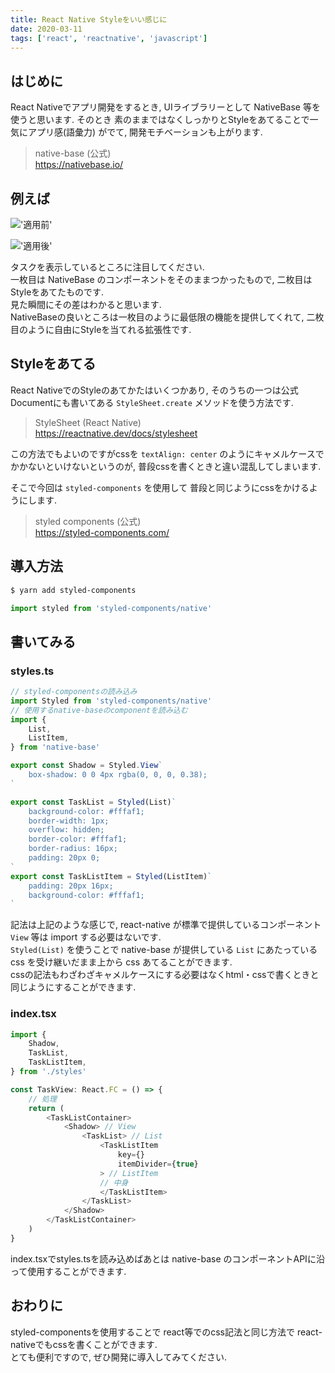 ```yaml
---
title: React Native Styleをいい感じに
date: 2020-03-11
tags: ['react', 'reactnative', 'javascript']
---
```


## はじめに
React Nativeでアプリ開発をするとき, UIライブラリーとして NativeBase 等を使うと思います. そのとき 素のままではなくしっかりとStyleをあてることで一気にアプリ感(語彙力) がでて, 開発モチベーションも上がります.  

> native-base (公式)  
> https://nativebase.io/

## 例えば
!['適用前'](https://i.gyazo.com/410048734961931da2537baf0abfc11c.png)

!['適用後'](https://i.gyazo.com/7278c4d69d0f6f4e6a9731b84f6882f5.png)

タスクを表示しているところに注目してください.  
一枚目は NativeBase のコンポーネントをそのままつかったもので, 二枚目はStyleをあてたものです.  
見た瞬間にその差はわかると思います.  
NativeBaseの良いところは一枚目のように最低限の機能を提供してくれて, 二枚目のように自由にStyleを当てれる拡張性です.  

## Styleをあてる
React NativeでのStyleのあてかたはいくつかあり, そのうちの一つは公式Documentにも書いてある `StyleSheet.create` メソッドを使う方法です.  

> StyleSheet (React Native)  
> https://reactnative.dev/docs/stylesheet  

この方法でもよいのですがcssを `textAlign: center` のようにキャメルケースでかかないといけないというのが, 普段cssを書くときと違い混乱してしまいます.  

そこで今回は `styled-components` を使用して 普段と同じようにcssをかけるようにします.  

> styled components (公式)  
> https://styled-components.com/  

## 導入方法
```bash
$ yarn add styled-components
```

```typescript
import styled from 'styled-components/native'
```

## 書いてみる
### styles.ts
```typescript
// styled-componentsの読み込み
import Styled from 'styled-components/native'
// 使用するnative-baseのcomponentを読み込む
import {
    List,
    ListItem,
} from 'native-base'

export const Shadow = Styled.View`
    box-shadow: 0 0 4px rgba(0, 0, 0, 0.38);
`

export const TaskList = Styled(List)`
    background-color: #fffaf1;
    border-width: 1px;
    overflow: hidden;
    border-color: #fffaf1;
    border-radius: 16px;
    padding: 20px 0;
`
export const TaskListItem = Styled(ListItem)`
    padding: 20px 16px;
    background-color: #fffaf1;
`
```

記法は上記のような感じで, react-native が標準で提供しているコンポーネント `View` 等は import する必要はないです.  
`Styled(List)` を使うことで native-base が提供している `List` にあたっている css を受け継いだまま上から css あてることができます.  
cssの記法もわざわざキャメルケースにする必要はなくhtml・cssで書くときと同じようにすることができます.  

### index.tsx
```typescript
import {
    Shadow,
    TaskList,
    TaskListItem,
} from './styles'

const TaskView: React.FC = () => {
    // 処理
    return (
        <TaskListContainer>
            <Shadow> // View
                <TaskList> // List
                    <TaskListItem 
                        key={}
                        itemDivider={true}
                    > // ListItem
                    // 中身
                    </TaskListItem>
                </TaskList>
            </Shadow>
        </TaskListContainer>
    )
}
```

index.tsxでstyles.tsを読み込めばあとは native-base のコンポーネントAPIに沿って使用することができます.  

## おわりに
styled-componentsを使用することで react等でのcss記法と同じ方法で react-nativeでもcssを書くことができます.  
とても便利ですので, ぜひ開発に導入してみてください.  